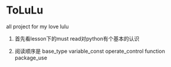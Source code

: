 # ToLuLu
all project for my love lulu
1. 首先看lesson下的must read对python有个基本的认识

2. 阅读顺序是
base_type
variable_const
operate_control
function
package_use